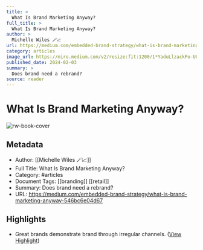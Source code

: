 ```yaml
---
title: >
  What Is Brand Marketing Anyway?
full_title: >
  What Is Brand Marketing Anyway?
author: >
  Michelle Wiles 🪄📈
url: https://medium.com/embedded-brand-strategy/what-is-brand-marketing-anyway-546bc6e04d67
category: articles
image_url: https://miro.medium.com/v2/resize:fit:1200/1*YaduLlzackPo-UCUALy4Vw.jpeg
published_date: 2024-02-03
summary: >
  Does brand need a rebrand?
source: reader
---
```

# What Is Brand Marketing Anyway?

![rw-book-cover](https://miro.medium.com/v2/resize:fit:1200/1*YaduLlzackPo-UCUALy4Vw.jpeg)

## Metadata
- Author: [[Michelle Wiles 🪄📈]]
- Full Title: What Is Brand Marketing Anyway?
- Category: #articles
- Document Tags: [[branding]] [[retail]] 
- Summary: Does brand need a rebrand?
- URL: https://medium.com/embedded-brand-strategy/what-is-brand-marketing-anyway-546bc6e04d67

## Highlights
- Great brands demonstrate brand through irregular channels. ([View Highlight](https://read.readwise.io/read/01hr72a1sn97zxqd8e9g6x9qhm))



